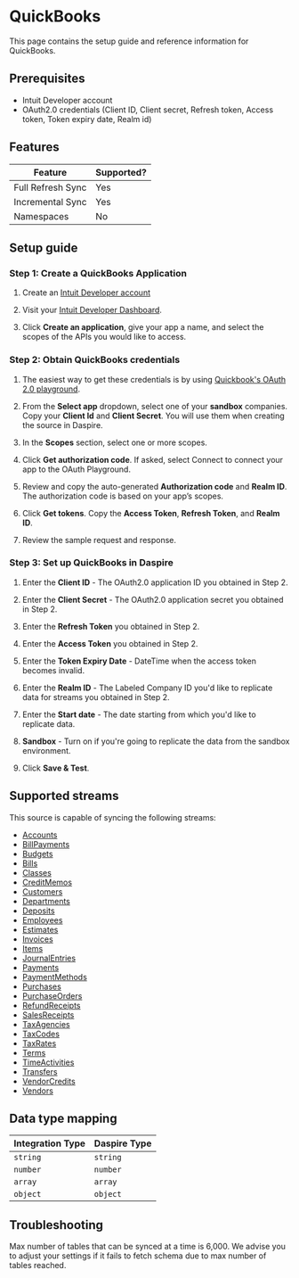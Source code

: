 # QuickBooks

This page contains the setup guide and reference information for QuickBooks.

## Prerequisites

* Intuit Developer account
* OAuth2.0 credentials (Client ID, Client secret, Refresh token, Access token, Token expiry date, Realm id)

## Features

| Feature | Supported? |
| --- | --- |
| Full Refresh Sync | Yes |
| Incremental Sync | Yes |
| Namespaces | No |

## Setup guide

### Step 1: Create a QuickBooks Application

1. Create an [Intuit Developer account](https://developer.intuit.com/app/developer/qbo/docs/get-started)

2. Visit your [Intuit Developer Dashboard](https://developer.intuit.com/app/developer/dashboard).

3. Click **Create an application**, give your app a name, and select the scopes of the APIs you would like to access.

### Step 2: Obtain QuickBooks credentials

1. The easiest way to get these credentials is by using [Quickbook's OAuth 2.0 playground](https://developer.intuit.com/app/developer/qbo/docs/develop/authentication-and-authorization/oauth-2.0-playground).

2. From the **Select app** dropdown, select one of your **sandbox** companies. Copy your **Client Id** and **Client Secret**. You will use them when creating the source in Daspire.

3. In the **Scopes** section, select one or more scopes.

4. Click **Get authorization code**. If asked, select Connect to connect your app to the OAuth Playground.

5. Review and copy the auto-generated **Authorization code** and **Realm ID**. The authorization code is based on your app’s scopes.

6. Click **Get tokens**. Copy the **Access Token**, **Refresh Token**, and **Realm ID**.

7. Review the sample request and response.

### Step 3: Set up QuickBooks in Daspire

1. Enter the **Client ID** - The OAuth2.0 application ID you obtained in Step 2.

2. Enter the **Client Secret** - The OAuth2.0 application secret you obtained in Step 2.

3. Enter the **Refresh Token** you obtained in Step 2.

4. Enter the **Access Token** you obtained in Step 2.

5. Enter the **Token Expiry Date** - DateTime when the access token becomes invalid.

6. Enter the **Realm ID** - The Labeled Company ID you'd like to replicate data for streams you obtained in Step 2.

7. Enter the **Start date** - The date starting from which you'd like to replicate data.

8. **Sandbox** - Turn on if you're going to replicate the data from the sandbox environment.

9. Click **Save & Test**.

## Supported streams

This source is capable of syncing the following streams:

* [Accounts](https://developer.intuit.com/app/developer/qbo/docs/api/accounting/all-entities/account)
* [BillPayments](https://developer.intuit.com/app/developer/qbo/docs/api/accounting/all-entities/billpayment)
* [Budgets](https://developer.intuit.com/app/developer/qbo/docs/api/accounting/all-entities/budget)
* [Bills](https://developer.intuit.com/app/developer/qbo/docs/api/accounting/all-entities/bill)
* [Classes](https://developer.intuit.com/app/developer/qbo/docs/api/accounting/all-entities/class)
* [CreditMemos](https://developer.intuit.com/app/developer/qbo/docs/api/accounting/all-entities/creditmemo)
* [Customers](https://developer.intuit.com/app/developer/qbo/docs/api/accounting/all-entities/customer)
* [Departments](https://developer.intuit.com/app/developer/qbo/docs/api/accounting/all-entities/department)
* [Deposits](https://developer.intuit.com/app/developer/qbo/docs/api/accounting/all-entities/deposit)
* [Employees](https://developer.intuit.com/app/developer/qbo/docs/api/accounting/all-entities/employee)
* [Estimates](https://developer.intuit.com/app/developer/qbo/docs/api/accounting/all-entities/estimate)
* [Invoices](https://developer.intuit.com/app/developer/qbo/docs/api/accounting/all-entities/invoice)
* [Items](https://developer.intuit.com/app/developer/qbo/docs/api/accounting/all-entities/item)
* [JournalEntries](https://developer.intuit.com/app/developer/qbo/docs/api/accounting/all-entities/journalentry)
* [Payments](https://developer.intuit.com/app/developer/qbo/docs/api/accounting/all-entities/payment)
* [PaymentMethods](https://developer.intuit.com/app/developer/qbo/docs/api/accounting/all-entities/paymentmethod)
* [Purchases](https://developer.intuit.com/app/developer/qbo/docs/api/accounting/all-entities/purchase)
* [PurchaseOrders](https://developer.intuit.com/app/developer/qbo/docs/api/accounting/all-entities/purchaseorder)
* [RefundReceipts](https://developer.intuit.com/app/developer/qbo/docs/api/accounting/all-entities/refundreceipt)
* [SalesReceipts](https://developer.intuit.com/app/developer/qbo/docs/api/accounting/all-entities/salesreceipt)
* [TaxAgencies](https://developer.intuit.com/app/developer/qbo/docs/api/accounting/all-entities/taxagency)
* [TaxCodes](https://developer.intuit.com/app/developer/qbo/docs/api/accounting/all-entities/taxcode)
* [TaxRates](https://developer.intuit.com/app/developer/qbo/docs/api/accounting/all-entities/taxrate)
* [Terms](https://developer.intuit.com/app/developer/qbo/docs/api/accounting/all-entities/term)
* [TimeActivities](https://developer.intuit.com/app/developer/qbo/docs/api/accounting/all-entities/timeactivity)
* [Transfers](https://developer.intuit.com/app/developer/qbo/docs/api/accounting/all-entities/transfer)
* [VendorCredits](https://developer.intuit.com/app/developer/qbo/docs/api/accounting/all-entities/vendorcredit)
* [Vendors](https://developer.intuit.com/app/developer/qbo/docs/api/accounting/all-entities/vendor)

## Data type mapping

| Integration Type | Daspire Type |
| --- | --- |
| `string` | `string` |
| `number` | `number` |
| `array` | `array` |
| `object` | `object` |

## Troubleshooting

Max number of tables that can be synced at a time is 6,000. We advise you to adjust your settings if it fails to fetch schema due to max number of tables reached.
